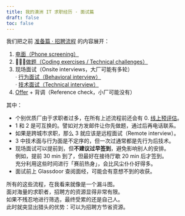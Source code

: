 ```yaml
---
title: 我的澳洲 IT 求职经历 · 面试篇
draft: false
toc: false
---
```


我们把之前 [准备篇 · 招聘流程](TODO:link) 的内容展开：

1. [电面（Phone screening）](TODO:link)
2. [做题（Coding exercises / Technical challenges）](TODO:link)
3. 现场面试（Onsite interviews，大厂可能有多轮）  
  · [行为面试（Behavioral interview）](TODO:link)  
  · [技术面试（Technical interview）](TODO:link)
4. [Offer](TODO:link) + 背调（Reference check，小厂可能没有）

其中：

* 个别优质厂由于求职者过多，在所有上述流程前还会有 0. [线上预评估](TODO:link)。
* 1 和 2 是可互换的。譬如对方发邮件让你先做题，通过后再电话联系。
* 如果是跨城市求职，那么 3 就应该是远程面试（Remote interview）。
* 3 中技术面与行为面是不定序的，但一次过通常都是先行为后技术。
* 现场面试可以提前到，但**不建议过早签到**，避免影响别人的安排。  
  例如，提前 30 min 到了，但最好在接待厅歇 20 min 后才签到。  
  充分利用这些时间进行「赛前热身」，会比风尘仆仆好得多。
* 面试前上 Glassdoor 查阅面经，可能会有意想不到的收获。

所有的这些流程，在我看来就像是一个漏斗图。  
面对海量的求职者，招聘方的资源显得非常有限。  
如果不残忍地进行筛选，最终受累的还是自己人。  
此时就突显出猎头的优势：可以为招聘方节省资源。
